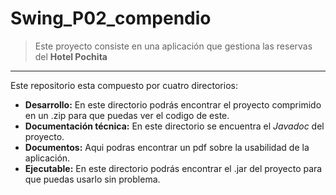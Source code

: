 # Swing_P02_compendio

 > Este proyecto consiste en una aplicación que gestiona las reservas del **Hotel Pochita**
___

Este repositorio esta compuesto por cuatro directorios:

 + **Desarrollo:** En este directorio podrás encontrar el proyecto comprimido en un .zip para que puedas ver el codigo de este.
 + **Documentación técnica:** En este directorio se encuentra el *Javadoc* del proyecto.
 + **Documentos:** Aqui podras encontrar un pdf sobre la usabilidad de la aplicación.
 + **Ejecutable:** En este directorio podrás encontrar el .jar del proyecto para que puedas usarlo sin problema.

